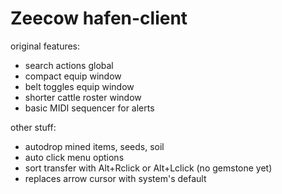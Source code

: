 # Zeecow hafen-client

original features:
 - search actions global
 - compact equip window
 - belt toggles equip window
 - shorter cattle roster window
 - basic MIDI sequencer for alerts

other stuff:
 - autodrop mined items, seeds, soil
 - auto click menu options  
 - sort transfer with Alt+Rclick or Alt+Lclick (no gemstone yet)
 - replaces arrow cursor with system's default